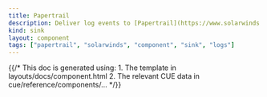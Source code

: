 ```yaml
---
title: Papertrail
description: Deliver log events to [Papertrail](https://www.solarwinds.com/papertrail) from SolarWinds
kind: sink
layout: component
tags: ["papertrail", "solarwinds", "component", "sink", "logs"]
---
```


{{/* This doc is generated using:
     1. The template in layouts/docs/component.html
     2. The relevant CUE data in cue/reference/components/... */}}
